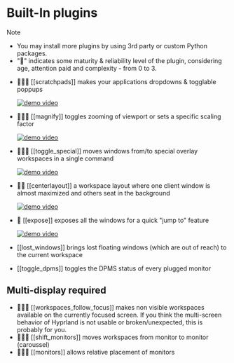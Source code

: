 # Built-In plugins

> [!note]
> - You may install more plugins by using 3rd party or custom Python packages.
> - "🌟" indicates some maturity & reliability level of the plugin, considering age, attention paid and complexity - from 0 to 3.


- 🌟🌟🌟 [[scratchpads]] makes your applications dropdowns & togglable poppups

    [![demo video](https://img.youtube.com/vi/ZOhv59VYqkc/1.jpg)](https://www.youtube.com/watch?v=ZOhv59VYqkc)

- 🌟🌟🌟 [[magnify]] toggles zooming of viewport or sets a specific scaling factor

    [![demo video](https://img.youtube.com/vi/yN-mhh9aDuo/1.jpg)](https://www.youtube.com/watch?v=yN-mhh9aDuo)

- 🌟🌟🌟 [[toggle_special]] moves windows from/to special overlay workspaces in a single command

    [![demo video](https://img.youtube.com/vi/BNZCMqkwTOo/1.jpg)](https://www.youtube.com/watch?v=BNZCMqkwTOo)

- 🌟🌟 [[centerlayout]] a workspace layout where one client window is almost maximized and others seat in the background

    [![demo video](https://img.youtube.com/vi/vhwtv8NjhkE/1.jpg)](https://www.youtube.com/watch?v=vhwtv8NjhkE)

- 🌟 [[expose]] exposes all the windows for a quick "jump to" feature

    [![demo video](https://img.youtube.com/vi/ce5HQZ3na8M/1.jpg)](https://www.youtube.com/watch?v=ce5HQZ3na8M)

- [[lost_windows]] brings lost floating windows (which are out of reach) to the current workspace
- [[toggle_dpms]] toggles the DPMS status of every plugged monitor

## Multi-display required

- 🌟🌟🌟 [[workspaces_follow_focus]] makes non visible workspaces available on the currently focused screen.
        If you think the multi-screen behavior of Hyprland is not usable or broken/unexpected, this is probably for you.
- 🌟🌟🌟 [[shift_monitors]] moves workspaces from monitor to monitor (caroussel)
- 🌟🌟🌟 [[monitors]] allows relative placement of monitors

